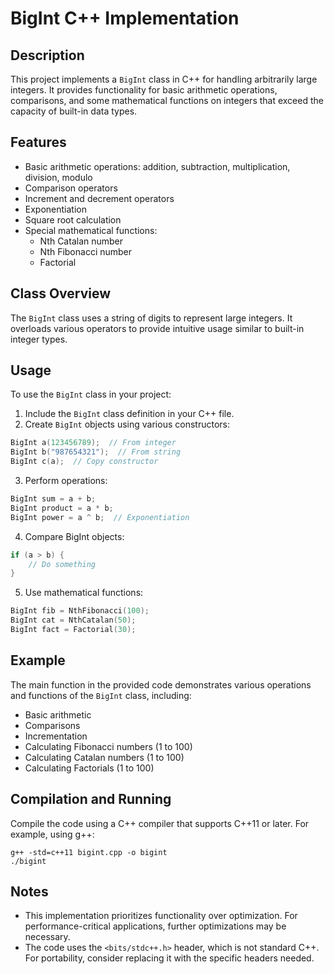 # BigInt C++ Implementation

## Description

This project implements a `BigInt` class in C++ for handling arbitrarily large integers. It provides functionality for basic arithmetic operations, comparisons, and some mathematical functions on integers that exceed the capacity of built-in data types.

## Features

- Basic arithmetic operations: addition, subtraction, multiplication, division, modulo
- Comparison operators
- Increment and decrement operators
- Exponentiation
- Square root calculation
- Special mathematical functions:
  - Nth Catalan number
  - Nth Fibonacci number
  - Factorial

## Class Overview

The `BigInt` class uses a string of digits to represent large integers. It overloads various operators to provide intuitive usage similar to built-in integer types.

## Usage

To use the `BigInt` class in your project:

1. Include the `BigInt` class definition in your C++ file.
2. Create `BigInt` objects using various constructors:

```cpp
BigInt a(123456789);  // From integer
BigInt b("987654321");  // From string
BigInt c(a);  // Copy constructor
```

3. Perform operations:

```cpp
BigInt sum = a + b;
BigInt product = a * b;
BigInt power = a ^ b;  // Exponentiation
```

4. Compare BigInt objects:

```cpp
if (a > b) {
    // Do something
}
```

5. Use mathematical functions:

```cpp
BigInt fib = NthFibonacci(100);
BigInt cat = NthCatalan(50);
BigInt fact = Factorial(30);
```

## Example

The main function in the provided code demonstrates various operations and functions of the `BigInt` class, including:

- Basic arithmetic
- Comparisons
- Incrementation
- Calculating Fibonacci numbers (1 to 100)
- Calculating Catalan numbers (1 to 100)
- Calculating Factorials (1 to 100)

## Compilation and Running

Compile the code using a C++ compiler that supports C++11 or later. For example, using g++:

```
g++ -std=c++11 bigint.cpp -o bigint
./bigint
```

## Notes

- This implementation prioritizes functionality over optimization. For performance-critical applications, further optimizations may be necessary.
- The code uses the `<bits/stdc++.h>` header, which is not standard C++. For portability, consider replacing it with the specific headers needed.

